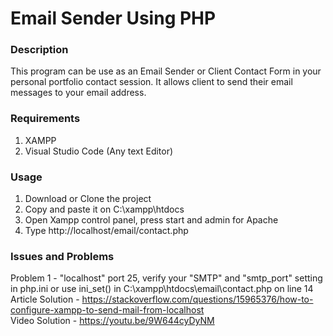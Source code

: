 # Email Sender Using PHP

### Description 
This program can be use as an Email Sender or Client Contact Form in your personal portfolio contact 
session. It allows client to send their email messages to your email address.

### Requirements 
1. XAMPP 
2. Visual Studio Code (Any text Editor)


### Usage 
1. Download or Clone the project 
2. Copy and paste it on C:\xampp\htdocs
3. Open Xampp control panel, press start and admin for Apache
4. Type http://localhost/email/contact.php


### Issues and Problems 
Problem 1 - "localhost" port 25, verify your "SMTP" and "smtp_port" setting in php.ini or use ini_set() in C:\xampp\htdocs\email\contact.php on line 14<br/>
Article Solution -  https://stackoverflow.com/questions/15965376/how-to-configure-xampp-to-send-mail-from-localhost<br/>
Video Solution - https://youtu.be/9W644cyDyNM<br/>
